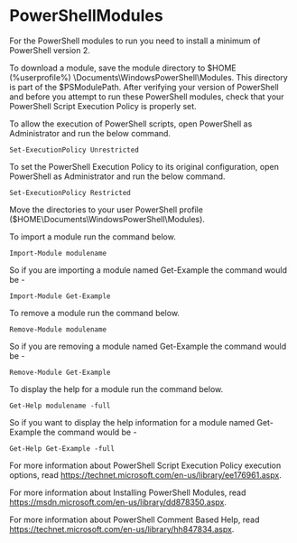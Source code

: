 # PowerShellModules

For the PowerShell modules to run you need to install a minimum of PowerShell version 2.

To download a module, save the module directory to $HOME (%userprofile%) \Documents\WindowsPowerShell\Modules. This directory is part of the $PSModulePath. After verifying your version of PowerShell and before you attempt to run these PowerShell modules, check that your PowerShell Script Execution Policy is properly set.

To allow the execution of PowerShell scripts, open PowerShell as Administrator and run the below command.

```
Set-ExecutionPolicy Unrestricted
```

To set the PowerShell Execution Policy to its original configuration, open PowerShell as Administrator and run the below command.

```
Set-ExecutionPolicy Restricted
```

Move the directories to your user PowerShell profile ($HOME\Documents\WindowsPowerShell\Modules).

To import a module run the command below.

```
Import-Module modulename
```

So if you are importing a module named Get-Example the command would be -

```
Import-Module Get-Example
```

To remove a module run the command below.

```
Remove-Module modulename
```

So if you are removing a module named Get-Example the command would be -

```
Remove-Module Get-Example
```


To display the help for a module run the command below.

```
Get-Help modulename -full
```

So if you want to display the help information for a module named Get-Example the command would be -

```
Get-Help Get-Example -full
```


For more information about PowerShell Script Execution Policy execution options, read https://technet.microsoft.com/en-us/library/ee176961.aspx.

For more information about Installing PowerShell Modules, read
https://msdn.microsoft.com/en-us/library/dd878350.aspx.

For more information about PowerShell Comment Based Help, read https://technet.microsoft.com/en-us/library/hh847834.aspx.

